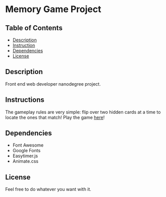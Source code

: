 # Memory Game Project

## Table of Contents

* [Description](#description)
* [Instruction](#instruction)
* [Dependencies](#dependencies)
* [License](#license)


## Description

Front end web developer nanodegree project. 

## Instructions

The gameplay rules are very simple: flip over two hidden cards at a time to locate the ones that match! Play the game [here](https://denni5lin.github.io/memory-game/)!

## Dependencies

* Font Awesome
* Google Fonts
* Easytimer.js
* Animate.css


## License

Feel free to do whatever you want with it. 
